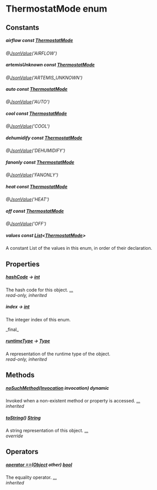 


# ThermostatMode enum










## Constants

##### airflow const [ThermostatMode](../graphql_devices_device_query.graphql/ThermostatMode-class.md)



   
_@[JsonValue](https://pub.dev/documentation/json_annotation/3.1.1/json_annotation/JsonValue-class.html)(&#39;AIRFLOW&#39;)_



##### artemisUnknown const [ThermostatMode](../graphql_devices_device_query.graphql/ThermostatMode-class.md)



   
_@[JsonValue](https://pub.dev/documentation/json_annotation/3.1.1/json_annotation/JsonValue-class.html)(&#39;ARTEMIS_UNKNOWN&#39;)_



##### auto const [ThermostatMode](../graphql_devices_device_query.graphql/ThermostatMode-class.md)



   
_@[JsonValue](https://pub.dev/documentation/json_annotation/3.1.1/json_annotation/JsonValue-class.html)(&#39;AUTO&#39;)_



##### cool const [ThermostatMode](../graphql_devices_device_query.graphql/ThermostatMode-class.md)



   
_@[JsonValue](https://pub.dev/documentation/json_annotation/3.1.1/json_annotation/JsonValue-class.html)(&#39;COOL&#39;)_



##### dehumidify const [ThermostatMode](../graphql_devices_device_query.graphql/ThermostatMode-class.md)



   
_@[JsonValue](https://pub.dev/documentation/json_annotation/3.1.1/json_annotation/JsonValue-class.html)(&#39;DEHUMIDIFY&#39;)_



##### fanonly const [ThermostatMode](../graphql_devices_device_query.graphql/ThermostatMode-class.md)



   
_@[JsonValue](https://pub.dev/documentation/json_annotation/3.1.1/json_annotation/JsonValue-class.html)(&#39;FANONLY&#39;)_



##### heat const [ThermostatMode](../graphql_devices_device_query.graphql/ThermostatMode-class.md)



   
_@[JsonValue](https://pub.dev/documentation/json_annotation/3.1.1/json_annotation/JsonValue-class.html)(&#39;HEAT&#39;)_



##### off const [ThermostatMode](../graphql_devices_device_query.graphql/ThermostatMode-class.md)



   
_@[JsonValue](https://pub.dev/documentation/json_annotation/3.1.1/json_annotation/JsonValue-class.html)(&#39;OFF&#39;)_



##### values const [List](https://api.flutter.dev/flutter/dart-core/List-class.html)&lt;[ThermostatMode](../graphql_devices_device_query.graphql/ThermostatMode-class.md)>



<p>A constant List of the values in this enum, in order of their declaration.</p>   






## Properties

##### [hashCode](https://api.flutter.dev/flutter/dart-core/Object/hashCode.html) &#8594; [int](https://api.flutter.dev/flutter/dart-core/int-class.html)



The hash code for this object. [...](https://api.flutter.dev/flutter/dart-core/Object/hashCode.html)  
_read-only, inherited_



##### index &#8594; [int](https://api.flutter.dev/flutter/dart-core/int-class.html)



<p>The integer index of this enum.</p>   
_final_



##### [runtimeType](https://api.flutter.dev/flutter/dart-core/Object/runtimeType.html) &#8594; [Type](https://api.flutter.dev/flutter/dart-core/Type-class.html)



A representation of the runtime type of the object.   
_read-only, inherited_




## Methods

##### [noSuchMethod](https://api.flutter.dev/flutter/dart-core/Object/noSuchMethod.html)([Invocation](https://api.flutter.dev/flutter/dart-core/Invocation-class.html) invocation) dynamic



Invoked when a non-existent method or property is accessed. [...](https://api.flutter.dev/flutter/dart-core/Object/noSuchMethod.html)  
_inherited_



##### [toString](../graphql_devices_device_query.graphql/ThermostatMode/toString.md)() [String](https://api.flutter.dev/flutter/dart-core/String-class.html)



A string representation of this object. [...](../graphql_devices_device_query.graphql/ThermostatMode/toString.md)  
_override_




## Operators

##### [operator ==](https://api.flutter.dev/flutter/dart-core/Object/operator_equals.html)([Object](https://api.flutter.dev/flutter/dart-core/Object-class.html) other) [bool](https://api.flutter.dev/flutter/dart-core/bool-class.html)



The equality operator. [...](https://api.flutter.dev/flutter/dart-core/Object/operator_equals.html)  
_inherited_










